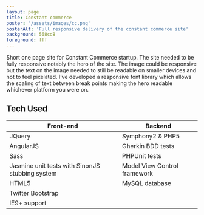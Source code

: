 ```yaml
---
layout: page
title: Constant commerce
poster: '/assets/images/cc.png'
posterAlt: 'Full responsive delivery of the constant commerce site'
background: 568cd8
foreground: fff
---
```


Short one page site for Constant Commerce startup. The site needed to be fully
responsive notably the hero of the site. The image could be responsive but the
text on the image needed to still be readable on smaller devices and not to
feel pixelated. I’ve developed a responsive font library which allows the
scaling of text between break points making the hero readable whichever
platform you were on.

## <small><i class="fas fa-server"></i></small> Tech Used

| Front-end | Backend |
|-----------|---------|
| JQuery    | Symphony2 & PHP5   |
| AngularJS |  Gherkin BDD tests |
| Sass      |  PHPUnit tests     |
| Jasmine unit tests with SinonJS stubbing system |  Model View Control framework |
| HTML5     |  MySQL database    |
| Twitter Bootstrap   | 
| IE9+ support        | 
          

